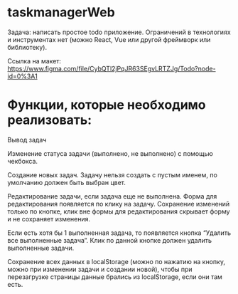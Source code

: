 # taskmanagerWeb
Задача: написать простое todo приложение. Ограничений в технологиях и инструментах нет (можно React, Vue или другой фреймворк или библиотеку).

Ссылка на макет: https://www.figma.com/file/CybQTl2jPqJR63SEgvLRTZJg/Todo?node-id=0%3A1

# Функции, которые необходимо реализовать:
Вывод задач

Изменение статуса задачи (выполнено, не выполнено) с помощью чекбокса.

Создание новых задач. Задачу нельзя создать с пустым именем, по умолчанию должен быть выбран цвет.

Редактирование задачи, если задача еще не выполнена. Форма для редактирования появляется по клику на задачу. Сохранение изменений только по кнопке, клик вне формы для редактирования скрывает форму и не сохраняет изменения.

Если есть хотя бы 1 выполненная задача, то появляется кнопка “Удалить все выполненные задача”. Клик по данной кнопке должен удалить выполненные задачи.

Сохранение всех данных в localStorage (можно по нажатию на кнопку, можно при изменении задачи и создании новой), чтобы при перезагрузке страницы данные брались из localStorage, если они там есть.
